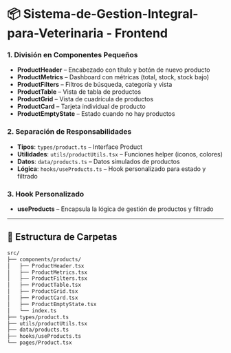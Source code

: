 # 📦 Sistema-de-Gestion-Integral-para-Veterinaria - Frontend



### 1. División en Componentes Pequeños
- **ProductHeader** – Encabezado con título y botón de nuevo producto  
- **ProductMetrics** – Dashboard con métricas (total, stock, stock bajo)  
- **ProductFilters** – Filtros de búsqueda, categoría y vista  
- **ProductTable** – Vista de tabla de productos  
- **ProductGrid** – Vista de cuadrícula de productos  
- **ProductCard** – Tarjeta individual de producto  
- **ProductEmptyState** – Estado cuando no hay productos  

### 2. Separación de Responsabilidades
- **Tipos**: `types/product.ts` – Interface Product  
- **Utilidades**: `utils/productUtils.tsx` – Funciones helper (iconos, colores)  
- **Datos**: `data/products.ts` – Datos simulados de productos  
- **Lógica**: `hooks/useProducts.ts` – Hook personalizado para estado y filtrado  

### 3. Hook Personalizado
- **useProducts** – Encapsula la lógica de gestión de productos y filtrado  

---

## 📂 Estructura de Carpetas
```bash
src/
├── components/products/
│   ├── ProductHeader.tsx
│   ├── ProductMetrics.tsx
│   ├── ProductFilters.tsx
│   ├── ProductTable.tsx
│   ├── ProductGrid.tsx
│   ├── ProductCard.tsx
│   ├── ProductEmptyState.tsx
│   └── index.ts
├── types/product.ts
├── utils/productUtils.tsx
├── data/products.ts
├── hooks/useProducts.ts
└── pages/Product.tsx

